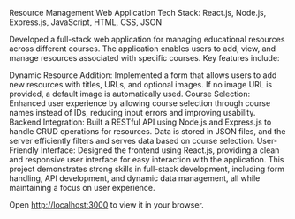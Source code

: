 Resource Management Web Application
Tech Stack: React.js, Node.js, Express.js, JavaScript, HTML, CSS, JSON

Developed a full-stack web application for managing educational resources across different courses. The application enables users to add, view, and manage resources associated with specific courses. Key features include:

Dynamic Resource Addition: Implemented a form that allows users to add new resources with titles, URLs, and optional images. If no image URL is provided, a default image is automatically used.
Course Selection: Enhanced user experience by allowing course selection through course names instead of IDs, reducing input errors and improving usability.
Backend Integration: Built a RESTful API using Node.js and Express.js to handle CRUD operations for resources. Data is stored in JSON files, and the server efficiently filters and serves data based on course selection.
User-Friendly Interface: Designed the frontend using React.js, providing a clean and responsive user interface for easy interaction with the application.
This project demonstrates strong skills in full-stack development, including form handling, API development, and dynamic data management, all while maintaining a focus on user experience.

Open [http://localhost:3000](http://localhost:3000) to view it in your browser.

